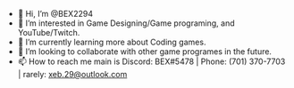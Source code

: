 - 👋 Hi, I’m @BEX2294
- 👀 I’m interested in Game Designing/Game programing, and YouTube/Twitch.
- 🌱 I’m currently learning more about Coding games.
- 💞️ I’m looking to collaborate with other game programes in the future.
- 📫 How to reach me main is Discord: BEX#5478 | Phone: (701) 370-7703 | rarely: xeb.29@outlook.com

<!---
BEX2294/BEX2294 is a ✨ special ✨ repository because its `README.md` (this file) appears on your GitHub profile.
You can click the Preview link to take a look at your changes.
--->
